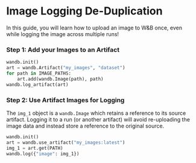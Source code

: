 # Image Logging De-Duplication

<!-- [<img src="https://colab.research.google.com/assets/colab-badge.svg" alt="" data-size="original">](https://colab.research.google.com/github/wandb/examples/blob/master/colabs/wandb-log/Image\_Logging\_de\_duplication.ipynb) -->

In this guide, you will learn how to upload an image to W&B once, even while logging the image across multiple runs!

### Step 1: Add your Images to an Artifact

```python
wandb.init()
art = wandb.Artifact("my_images", "dataset")
for path in IMAGE_PATHS:
    art.add(wandb.Image(path), path)
wandb.log_artifact(art)
```

### Step 2: Use Artifact Images for Logging

The `img_1` object is a `wandb.Image` which retains a reference to its source artifact. Logging it to a run (or another artifact) will avoid re-uploading the image data and instead store a reference to the original source.

```python
wandb.init()
art = wandb.use_artifact("my_images:latest")
img_1 = art.get(PATH)
wandb.log({"image": img_1})
```
